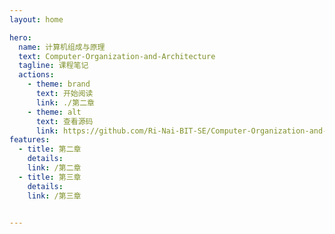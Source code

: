 ```yaml
---
layout: home

hero:
  name: 计算机组成与原理
  text: Computer-Organization-and-Architecture
  tagline: 课程笔记
  actions:
    - theme: brand
      text: 开始阅读
      link: ./第二章
    - theme: alt
      text: 查看源码
      link: https://github.com/Ri-Nai-BIT-SE/Computer-Organization-and-Architecture-Notes
features:
  - title: 第二章
    details: 
    link: /第二章
  - title: 第三章
    details: 
    link: /第三章
  

---
```

